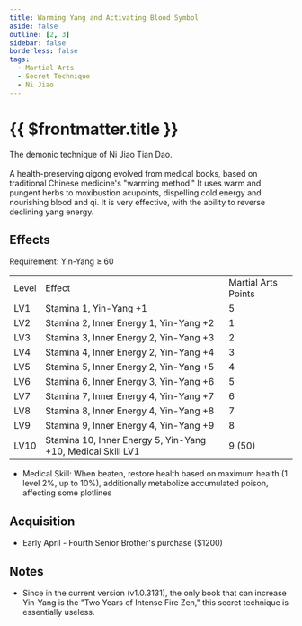 ```yaml
---
title: Warming Yang and Activating Blood Symbol
aside: false
outline: [2, 3]
sidebar: false
borderless: false
tags:
  - Martial Arts
  - Secret Technique
  - Ni Jiao
---
```


# {{ $frontmatter.title }}

<BookItemIcon :size="`medium`" :needLink="false" :no="8100" :style="'float: right;'" />

The demonic technique of Ni Jiao Tian Dao.
<br><br>
A health-preserving qigong evolved from medical books, based on traditional Chinese medicine's "warming method." It uses warm and pungent herbs to moxibustion acupoints, dispelling cold energy and nourishing blood and qi. It is very effective, with the ability to reverse declining yang energy.
<br clear="all" />

## Effects

Requirement: Yin-Yang ≥ 60

<table>
    <tr>
        <td>Level</td>
        <td>Effect</td>
        <td>Martial Arts Points</td>
    </tr>
    <tr>
        <td>LV1</td>
        <td>Stamina 1, Yin-Yang +1</td>
        <td>5</td>
    </tr>
    <tr>
        <td>LV2</td>
        <td>Stamina 2, Inner Energy 1, Yin-Yang +2</td>
        <td>1</td>
    </tr>
    <tr>
        <td>LV3</td>
        <td>Stamina 3, Inner Energy 2, Yin-Yang +3</td>
        <td>2</td>
    </tr>
    <tr>
        <td>LV4</td>
        <td>Stamina 4, Inner Energy 2, Yin-Yang +4</td>
        <td>3</td>
    </tr>
    <tr>
        <td>LV5</td>
        <td>Stamina 5, Inner Energy 2, Yin-Yang +5</td>
        <td>4</td>
    </tr>
    <tr>
        <td>LV6</td>
        <td>Stamina 6, Inner Energy 3, Yin-Yang +6</td>
        <td>5</td>
    </tr>
    <tr>
        <td>LV7</td>
        <td>Stamina 7, Inner Energy 4, Yin-Yang +7</td>
        <td>6</td>
    </tr>
    <tr>
        <td>LV8</td>
        <td>Stamina 8, Inner Energy 4, Yin-Yang +8</td>
        <td>7</td>
    </tr>
    <tr>
        <td>LV9</td>
        <td>Stamina 9, Inner Energy 4, Yin-Yang +9</td>
        <td>8</td>
    </tr>
    <tr>
        <td>LV10</td>
        <td>Stamina 10, Inner Energy 5, Yin-Yang +10, Medical Skill LV1</td>
        <td>9 (50)</td>
    </tr>
</table>

- Medical Skill: When beaten, restore health based on maximum health (1 level 2%, up to 10%), additionally metabolize accumulated poison, affecting some plotlines

## Acquisition

- Early April - Fourth Senior Brother's purchase ($1200)

## Notes

- Since in the current version (v1.0.3131), the only book that can increase Yin-Yang is the "Two Years of Intense Fire Zen," this secret technique is essentially useless.